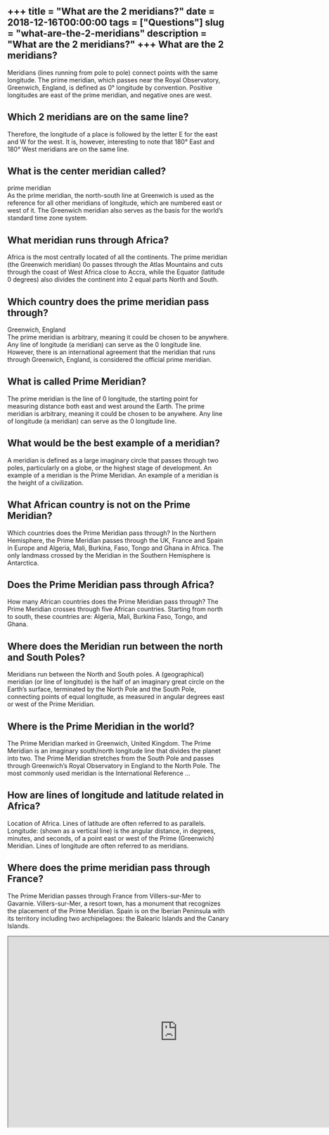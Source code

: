 +++
title = "What are the 2 meridians?"
date = 2018-12-16T00:00:00
tags = ["Questions"]
slug = "what-are-the-2-meridians"
description = "What are the 2 meridians?"
+++
What are the 2 meridians?
-------------------------

Meridians (lines running from pole to pole) connect points with the same longitude. The prime meridian, which passes near the Royal Observatory, Greenwich, England, is defined as 0° longitude by convention. Positive longitudes are east of the prime meridian, and negative ones are west.

Which 2 meridians are on the same line?
---------------------------------------

Therefore, the longitude of a place is followed by the letter E for the east and W for the west. It is, however, interesting to note that 180° East and 180° West meridians are on the same line.

What is the center meridian called?
-----------------------------------

prime meridian  
As the prime meridian, the north-south line at Greenwich is used as the reference for all other meridians of longitude, which are numbered east or west of it. The Greenwich meridian also serves as the basis for the world’s standard time zone system.

What meridian runs through Africa?
----------------------------------

Africa is the most centrally located of all the continents. The prime meridian (the Greenwich meridian) 0o passes through the Atlas Mountains and cuts through the coast of West Africa close to Accra, while the Equator (latitude 0 degrees) also divides the continent into 2 equal parts North and South.

Which country does the prime meridian pass through?
---------------------------------------------------

Greenwich, England  
The prime meridian is arbitrary, meaning it could be chosen to be anywhere. Any line of longitude (a meridian) can serve as the 0 longitude line. However, there is an international agreement that the meridian that runs through Greenwich, England, is considered the official prime meridian.

What is called Prime Meridian?
------------------------------

The prime meridian is the line of 0 longitude, the starting point for measuring distance both east and west around the Earth. The prime meridian is arbitrary, meaning it could be chosen to be anywhere. Any line of longitude (a meridian) can serve as the 0 longitude line.

What would be the best example of a meridian?
---------------------------------------------

A meridian is defined as a large imaginary circle that passes through two poles, particularly on a globe, or the highest stage of development. An example of a meridian is the Prime Meridian. An example of a meridian is the height of a civilization.

What African country is not on the Prime Meridian?
--------------------------------------------------

Which countries does the Prime Meridian pass through? In the Northern Hemisphere, the Prime Meridian passes through the UK, France and Spain in Europe and Algeria, Mali, Burkina, Faso, Tongo and Ghana in Africa. The only landmass crossed by the Meridian in the Southern Hemisphere is Antarctica.

Does the Prime Meridian pass through Africa?
--------------------------------------------

How many African countries does the Prime Meridian pass through? The Prime Meridian crosses through five African countries. Starting from north to south, these countries are: Algeria, Mali, Burkina Faso, Tongo, and Ghana.

Where does the Meridian run between the north and South Poles?
--------------------------------------------------------------

Meridians run between the North and South poles. A (geographical) meridian (or line of longitude) is the half of an imaginary great circle on the Earth’s surface, terminated by the North Pole and the South Pole, connecting points of equal longitude, as measured in angular degrees east or west of the Prime Meridian.

Where is the Prime Meridian in the world?
-----------------------------------------

The Prime Meridian marked in Greenwich, United Kingdom. The Prime Meridian is an imaginary south/north longitude line that divides the planet into two. The Prime Meridian stretches from the South Pole and passes through Greenwich’s Royal Observatory in England to the North Pole. The most commonly used meridian is the International Reference …

How are lines of longitude and latitude related in Africa?
----------------------------------------------------------

Location of Africa. Lines of latitude are often referred to as parallels. Longitude: (shown as a vertical line) is the angular distance, in degrees, minutes, and seconds, of a point east or west of the Prime (Greenwich) Meridian. Lines of longitude are often referred to as meridians.

Where does the prime meridian pass through France?
--------------------------------------------------

The Prime Meridian passes through France from Villers-sur-Mer to Gavarnie. Villers-sur-Mer, a resort town, has a monument that recognizes the placement of the Prime Meridian. Spain is on the Iberian Peninsula with its territory including two archipelagoes: the Balearic Islands and the Canary Islands.

<iframe allow="accelerometer; autoplay; clipboard-write; encrypted-media; gyroscope; picture-in-picture" allowfullscreen="" class="__youtube_prefs__  epyt-is-override  no-lazyload" data-no-lazy="1" data-origheight="433" data-origwidth="770" data-skipgform_ajax_framebjll="" height="433" id="_ytid_37199" loading="lazy" src="https://www.youtube.com/embed/0iGQVapEJGI?enablejsapi=1&autoplay=0&cc_load_policy=0&cc_lang_pref=&iv_load_policy=1&loop=0&modestbranding=0&rel=1&fs=1&playsinline=0&autohide=2&theme=dark&color=red&controls=1&" title="YouTube player" width="770"></iframe>